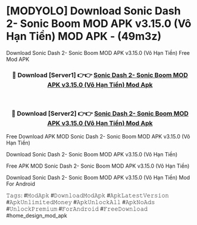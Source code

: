 # [MODYOLO] Download Sonic Dash 2- Sonic Boom MOD APK v3.15.0 (Vô Hạn Tiền) MOD APK - (49m3z)
Download Sonic Dash 2- Sonic Boom MOD APK v3.15.0 (Vô Hạn Tiền) Free Mod APK

<div align="center">
<h3>🔴 Download [Server1] 👉👉 <a href="https://apk-comot.site?title=Sonic_Dash_2-_Sonic_Boom_MOD_APK_v3.15.0_(Vô_Hạn_Tiền)">Sonic Dash 2- Sonic Boom MOD APK v3.15.0 (Vô Hạn Tiền) Mod Apk</a></h3><br>

<h3>🔴 Download [Server2] 👉👉 <a href="https://apk-comot.site?title=Sonic_Dash_2-_Sonic_Boom_MOD_APK_v3.15.0_(Vô_Hạn_Tiền)">Sonic Dash 2- Sonic Boom MOD APK v3.15.0 (Vô Hạn Tiền) Mod Apk</a></h3>
</div>


Free Download APK MOD Sonic Dash 2- Sonic Boom MOD APK v3.15.0 (Vô Hạn Tiền)

Download Sonic Dash 2- Sonic Boom MOD APK v3.15.0 (Vô Hạn Tiền) 

Free APK MOD Sonic Dash 2- Sonic Boom MOD APK v3.15.0 (Vô Hạn Tiền) 

Download Sonic Dash 2- Sonic Boom MOD APK v3.15.0 (Vô Hạn Tiền) Mod For Android

𝚃𝚊𝚐𝚜: #𝙼𝚘𝚍𝙰𝚙𝚔 #𝙳𝚘𝚠𝚗𝚕𝚘𝚊𝚍𝙼𝚘𝚍𝙰𝚙𝚔 #𝙰𝚙𝚔𝙻𝚊𝚝𝚎𝚜𝚝𝚅𝚎𝚛𝚜𝚒𝚘𝚗 #𝙰𝚙𝚔𝚄𝚗𝚕𝚒𝚖𝚒𝚝𝚎𝚍𝙼𝚘𝚗𝚎𝚢 #𝙰𝚙𝚔𝚄𝚗𝚕𝚘𝚌𝚔𝙰𝚕𝚕 #𝙰𝚙𝚔𝙽𝚘𝙰𝚍𝚜 #𝚄𝚗𝚕𝚘𝚌𝚔𝙿𝚛𝚎𝚖𝚒𝚞𝚖 #𝙵𝚘𝚛𝙰𝚗𝚍𝚛𝚘𝚒𝚍 #𝙵𝚛𝚎𝚎𝙳𝚘𝚠𝚗𝚕𝚘𝚊𝚍 #home_design_mod_apk